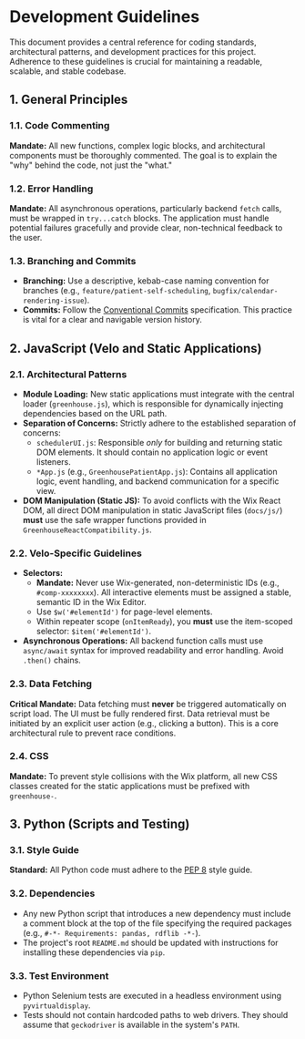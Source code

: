 # Development Guidelines

This document provides a central reference for coding standards, architectural patterns, and development practices for this project. Adherence to these guidelines is crucial for maintaining a readable, scalable, and stable codebase.

## 1. General Principles

### 1.1. Code Commenting
**Mandate:** All new functions, complex logic blocks, and architectural components must be thoroughly commented. The goal is to explain the "why" behind the code, not just the "what."

### 1.2. Error Handling
**Mandate:** All asynchronous operations, particularly backend `fetch` calls, must be wrapped in `try...catch` blocks. The application must handle potential failures gracefully and provide clear, non-technical feedback to the user.

### 1.3. Branching and Commits
- **Branching:** Use a descriptive, kebab-case naming convention for branches (e.g., `feature/patient-self-scheduling`, `bugfix/calendar-rendering-issue`).
- **Commits:** Follow the [Conventional Commits](https://www.conventionalcommits.org/en/v1.0.0/) specification. This practice is vital for a clear and navigable version history.

## 2. JavaScript (Velo and Static Applications)

### 2.1. Architectural Patterns
- **Module Loading:** New static applications must integrate with the central loader (`greenhouse.js`), which is responsible for dynamically injecting dependencies based on the URL path.
- **Separation of Concerns:** Strictly adhere to the established separation of concerns:
    - `schedulerUI.js`: Responsible *only* for building and returning static DOM elements. It should contain no application logic or event listeners.
    - `*App.js` (e.g., `GreenhousePatientApp.js`): Contains all application logic, event handling, and backend communication for a specific view.
- **DOM Manipulation (Static JS):** To avoid conflicts with the Wix React DOM, all direct DOM manipulation in static JavaScript files (`docs/js/`) **must** use the safe wrapper functions provided in `GreenhouseReactCompatibility.js`.

### 2.2. Velo-Specific Guidelines
- **Selectors:**
    - **Mandate:** Never use Wix-generated, non-deterministic IDs (e.g., `#comp-xxxxxxxx`). All interactive elements must be assigned a stable, semantic ID in the Wix Editor.
    - Use `$w('#elementId')` for page-level elements.
    - Within repeater scope (`onItemReady`), you **must** use the item-scoped selector: `$item('#elementId')`.
- **Asynchronous Operations:** All backend function calls must use `async/await` syntax for improved readability and error handling. Avoid `.then()` chains.

### 2.3. Data Fetching
**Critical Mandate:** Data fetching must **never** be triggered automatically on script load. The UI must be fully rendered first. Data retrieval must be initiated by an explicit user action (e.g., clicking a button). This is a core architectural rule to prevent race conditions.

### 2.4. CSS
**Mandate:** To prevent style collisions with the Wix platform, all new CSS classes created for the static applications must be prefixed with `greenhouse-`.

## 3. Python (Scripts and Testing)

### 3.1. Style Guide
**Standard:** All Python code must adhere to the [PEP 8](https://www.python.org/dev/peps/pep-0008/) style guide.

### 3.2. Dependencies
- Any new Python script that introduces a new dependency must include a comment block at the top of the file specifying the required packages (e.g., `#-*- Requirements: pandas, rdflib -*-`).
- The project's root `README.md` should be updated with instructions for installing these dependencies via `pip`.

### 3.3. Test Environment
- Python Selenium tests are executed in a headless environment using `pyvirtualdisplay`.
- Tests should not contain hardcoded paths to web drivers. They should assume that `geckodriver` is available in the system's `PATH`.
